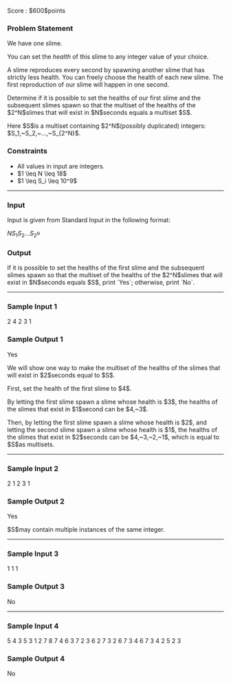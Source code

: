 
<div>

<span>

<span>

<p>
Score : $600$points
</p>

<div>

<section>

### **Problem Statement**

<p>
We have one slime.
</p>

<p>
You can set the 
<em>
health
</em>
of this slime to any integer value of your choice.
</p>

<p>
A slime reproduces every second by spawning another slime that has strictly less health. You can freely choose the health of each new slime. The first reproduction of our slime will happen in one second.
</p>

<p>
Determine if it is possible to set the healths of our first slime and the subsequent slimes spawn so that the multiset of the healths of the $2^N$slimes that will exist in $N$seconds equals a multiset $S$.
</p>

<p>
Here $S$is a multiset containing $2^N$(possibly duplicated) integers: $S_1,~S_2,~...,~S_{2^N}$.
</p>

</section>

</div>

<div>

<section>

### **Constraints**

<ul>

<li>
All values in input are integers.
</li>

<li>
$1 \leq N \leq 18$
</li>

<li>
$1 \leq S_i \leq 10^9$
</li>

</ul>

</section>

</div>

---

<div>

<div>

<section>

### **Input**

<p>
Input is given from Standard Input in the following format:
</p>

<div>

$N$$S_1$$S_2$$...$$S_{2^N}$
</div>

</section>

</div>

<div>

<section>

### **Output**

<p>
If it is possible to set the healths of the first slime and the subsequent slimes spawn so that the multiset of the healths of the $2^N$slimes that will exist in $N$seconds equals $S$, print `Yes`; otherwise, print `No`.
</p>

</section>

</div>

</div>

---

<div>

<section>

### **Sample Input 1**

<div>

2
4 2 3 1

</div>

</section>

</div>

<div>

<section>

### **Sample Output 1**

<div>

Yes

</div>

<p>
We will show one way to make the multiset of the healths of the slimes that will exist in $2$seconds equal to $S$.
</p>

<p>
First, set the health of the first slime to $4$.
</p>

<p>
By letting the first slime spawn a slime whose health is $3$, the healths of the slimes that exist in $1$second can be $4,~3$.
</p>

<p>
Then, by letting the first slime spawn a slime whose health is $2$, and letting the second slime spawn a slime whose health is $1$, the healths of the slimes that exist in $2$seconds can be $4,~3,~2,~1$, which is equal to $S$as multisets.
</p>

</section>

</div>

---

<div>

<section>

### **Sample Input 2**

<div>

2
1 2 3 1

</div>

</section>

</div>

<div>

<section>

### **Sample Output 2**

<div>

Yes

</div>

<p>
$S$may contain multiple instances of the same integer.
</p>

</section>

</div>

---

<div>

<section>

### **Sample Input 3**

<div>

1
1 1

</div>

</section>

</div>

<div>

<section>

### **Sample Output 3**

<div>

No

</div>

</section>

</div>

---

<div>

<section>

### **Sample Input 4**

<div>

5
4 3 5 3 1 2 7 8 7 4 6 3 7 2 3 6 2 7 3 2 6 7 3 4 6 7 3 4 2 5 2 3

</div>

</section>

</div>

<div>

<section>

### **Sample Output 4**

<div>

No

</div>

</section>

</div>

</span>

</span>

</div>
